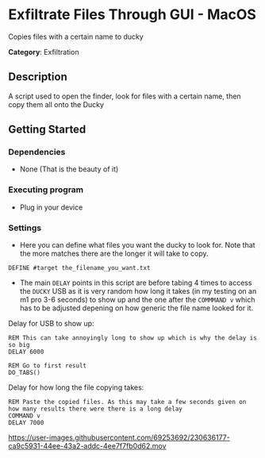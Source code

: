 # Exfiltrate Files Through GUI - MacOS

 Copies files with a certain name to ducky 

 **Category**: Exfiltration
 
 ## Description

 A script used to open the finder, look for files with a certain name, then copy them all onto the Ducky

## Getting Started

 ### Dependencies

 * None (That is the beauty of it)

 ### Executing program

 * Plug in your device

 ### Settings

 * Here you can define what files you want the ducky to look for. Note that the more matches there are the longer it will take to copy.

 ```DuckyScript
 DEFINE #target the_filename_you_want.txt
 ```

 * The main `DELAY` points in this script are before tabing 4 times to access the `DUCKY` USB as it is very random how long it takes (in my testing on an m1 pro 3-6 seconds) to show up and the one after the `COMMMAND v` which has to be adjusted depening on how generic the file name looked for it.

Delay for USB to show up:
```DuckyScript
REM This can take annoyingly long to show up which is why the delay is so big
DELAY 6000

REM Go to first result
DO_TABS()
```

Delay for how long the file copying takes:
 ```DuckyScript
REM Paste the copied files. As this may take a few seconds given on how many results there were there is a long delay
COMMAND v
DELAY 7000
 ```
 
 https://user-images.githubusercontent.com/69253692/230636177-ca9c5931-44ee-43a2-addc-4ee7f7fb0d62.mov
